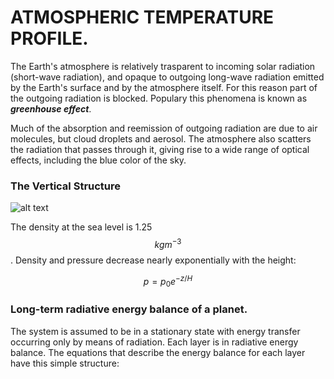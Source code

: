# ATMOSPHERIC TEMPERATURE PROFILE.

The Earth's atmosphere is relatively trasparent to incoming solar radiation (short-wave radiation), and opaque to outgoing long-wave radiation 
emitted by the Earth's surface and by the atmosphere itself. For this reason part of the outgoing radiation is blocked. Populary this phenomena 
is known as ***greenhouse effect***.

Much of the absorption and reemission of outgoing radiation are due to air molecules, but cloud droplets and aerosol. The atmosphere also scatters
the radiation that passes through it, giving rise to a wide range of optical effects, including the blue color of the sky.

### The Vertical Structure
![alt text](https://github.com/Michele231/Esame_Software/blob/master/Figure/Atm_TEmperature_Profile.png "Atmosphere mean temperature profile")

The density at the sea level is  1.25 $$kg m^{-3}$$. Density and pressure decrease nearly exponentially with the height:

$$p = p_{0}e^{-z/H}$$



### Long-term radiative energy balance of a planet.

The system is assumed to be in a stationary state with energy transfer occurring only by means of radiation. 
Each layer is in radiative energy balance. The equations that describe the energy balance for each layer have this simple structure:

